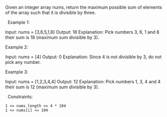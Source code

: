 Given an integer array nums, return the maximum possible sum of elements of the array such that it is divisible by three.

 
Example 1:

Input: nums = [3,6,5,1,8]
Output: 18
Explanation: Pick numbers 3, 6, 1 and 8 their sum is 18 (maximum sum divisible by 3).

Example 2:

Input: nums = [4]
Output: 0
Explanation: Since 4 is not divisible by 3, do not pick any number.


Example 3:

Input: nums = [1,2,3,4,4]
Output: 12
Explanation: Pick numbers 1, 3, 4 and 4 their sum is 12 (maximum sum divisible by 3).


 
Constraints:


	1 <= nums.length <= 4 * 104
	1 <= nums[i] <= 104

